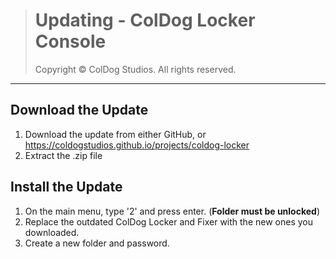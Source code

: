 > # Updating - ColDog Locker Console
>
> Copyright © ColDog Studios. All rights reserved.

---

## Download the Update

 1. Download the update from either GitHub, or https://coldogstudios.github.io/projects/coldog-locker
 2. Extract the .zip file

## Install the Update

 1. On the main menu, type '2' and press enter. (**Folder must be unlocked**)
 2. Replace the outdated ColDog Locker and Fixer with the new ones you downloaded.
 3. Create a new folder and password.